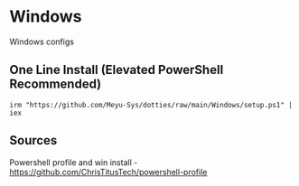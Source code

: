 # Windows
Windows configs

## One Line Install (Elevated PowerShell Recommended)

```
irm "https://github.com/Meyu-Sys/dotties/raw/main/Windows/setup.ps1" | iex
```

## Sources

Powershell profile and win install - https://github.com/ChrisTitusTech/powershell-profile

